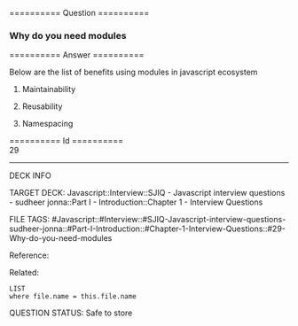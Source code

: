 ========== Question ==========  

### Why do you need modules  

========== Answer ==========  

Below are the list of benefits using modules in javascript ecosystem

1. Maintainability

2. Reusability

3. Namespacing

========== Id ==========  
29

---

DECK INFO

TARGET DECK: Javascript::Interview::SJIQ - Javascript interview questions - sudheer jonna::Part I - Introduction::Chapter 1 - Interview Questions

FILE TAGS: #Javascript::#Interview::#SJIQ-Javascript-interview-questions-sudheer-jonna::#Part-I-Introduction::#Chapter-1-Interview-Questions::#29-Why-do-you-need-modules

Reference:

Related:

```dataview
LIST
where file.name = this.file.name
```

QUESTION STATUS: Safe to store
